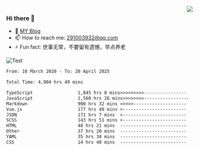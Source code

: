 <img align='right' src='https://github-readme-stats.vercel.app/api?username=niaogege&show_icons=true&theme=radical'/>

### Hi there 👋

- 🌱 [MY Blog](https://bythewayer.com/)
- 📫 How to reach me: 291003932@qq.com
- ⚡ Fun fact:  世事无常，不要留有遗憾，早点养老

![Test](https://github-readme-stats.vercel.app/api/top-langs/?username=niaogege&layout=compact)

<!--START_SECTION:waka-->

```txt
From: 10 March 2020 - To: 20 April 2025

Total Time: 4,984 hrs 49 mins

TypeScript                 1,845 hrs 8 mins>>>>>>>>>----------------   37.02 %
JavaScript                 1,560 hrs 26 mins>>>>>>>>-----------------   31.30 %
Markdown                   900 hrs 32 mins >>>>>--------------------   18.07 %
Vue.js                     177 hrs 49 mins >------------------------   03.57 %
JSON                       171 hrs 7 mins  >------------------------   03.43 %
SCSS                       143 hrs 51 mins >------------------------   02.89 %
HTML                       48 hrs 21 mins  -------------------------   00.97 %
Other                      37 hrs 20 mins  -------------------------   00.75 %
YAML                       35 hrs 34 mins  -------------------------   00.71 %
CSS                        14 hrs 48 mins  -------------------------   00.30 %
```

<!--END_SECTION:waka-->
